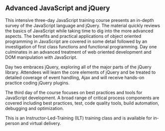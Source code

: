 ## Advanced JavaScript and jQuery

This intensive three-day JavaScript training course presents an in-depth survey of the JavaScript language and jQuery. The material quickly reviews the basics of JavaScript while taking time to dig into the more advanced aspects. The benefits and practical applications of object oriented programming in JavaScript are covered in some detail followed by an investigation of first class functions and functional programming. Day one culminates in an advanced treatment of web oriented development and DOM manipulation with JavaScript.

Day two embraces jQuery, exploring all of the major parts of the jQuery library. Attendees will learn the core elements of jQuery and be treated to detailed coverage of event handling, Ajax and will receive hands-on practice coding jQuery plugins. 

The third day of the course focuses on best practices and tools for JavaScript development. A broad range of critical process components are covered including best practices, test, code quality tools, build automation, debugging and optimization.

This is an Instructor-Led-Training (ILT) training class and is available for in-person and virtual delivery.
